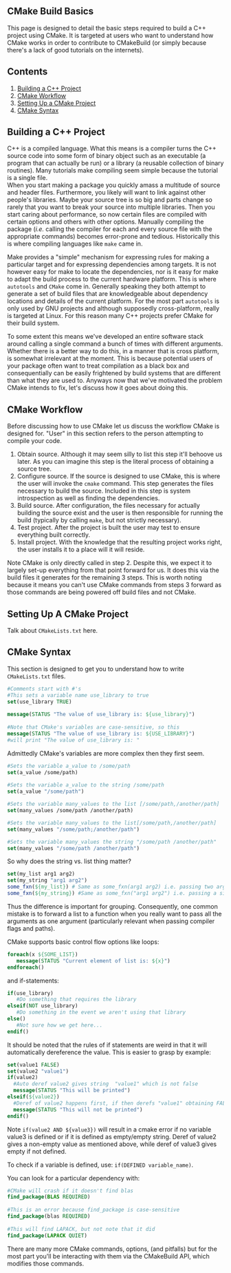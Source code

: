 CMake Build Basics
------------------

This page is designed to detail the basic steps required to build a C++ project
using CMake.  It is targeted at users who want to understand how CMake works in
order to contribute to CMakeBuild (or simply because there's a lack of good
tutorials on the internets).

Contents
--------

1. [Building a C++ Project](#building-a-c++-project)
2. [CMake Workflow](#cmake-workflow)
3. [Setting Up a CMake Project](#setting-up-a-cmake-project)
4. [CMake Syntax](#cmake-syntax)

Building a C++ Project
----------------------

C++ is a compiled language.  What this means is a compiler turns the C++ source
code into some form of binary object such as an executable (a program that can
actually be run) or a library (a reusable collection of binary routines).  Many
tutorials make compiling seem simple because the tutorial is a single file.  
When you start making a package you quickly amass a multitude of source and 
header files.  Furthermore, you likely will want to link against other 
people's libraries.  Maybe your source tree is so big and parts change so rarely
that you want to break your source into multiple libraries.  Then you start
caring about performance, so now certain files are compiled with certain options
and others with other options.  Manually compiling the package (*i.e.* calling
the compiler for each and every source file with the appropriate commands) 
becomes error-prone and tedious.  Historically this is where compiling 
languages like `make` came in.

Make provides a "simple" mechanism for expressing rules for making a particular
target and for expressing dependencies among targets.  It is not however 
easy for make to locate the dependencies, nor is it easy for make to adapt the
build process to the current hardware platform.  This is where `autotools` and
`CMake` come in.  Generally speaking they both attempt to generate a set of 
build files that are knowledgeable about dependency locations and details of 
the current platform.  For the most part `autotools` is only used by GNU 
projects and although supposedly cross-platform, really is targeted at Linux.
For this reason many C++ projects prefer CMake for their build system.

To some extent this means we've developed an entire software stack around 
calling a single command a bunch of times with different arguments.  Whether 
there is a better way to do this, in a manner that is cross platform, is 
somewhat irrelevant at the moment.  This is because potential users of your 
package often want to treat compilation as a black box and consequentially 
can be easily frightened by build systems that are different than what they are
used to.  Anyways now that we've motivated the problem CMake intends to fix, 
let's discuss how it goes about doing this.
 
CMake Workflow
--------------

Before discussing how to use CMake let us discuss the workflow CMake is 
designed for.  "User" in this section refers to the person attempting to 
compile your code.

1. Obtain source.  Although it may seem silly to list this step it'll behoove us
   later.  As you can imagine this step is the literal process of obtaining a
   source tree.
2. Configure source.  If the source is designed to use CMake, this is where the
   user will invoke the `cmake` command.  This step generates the files 
   necessary to build the source.  Included in this step is system introspection
   as well as finding the dependencies.
3. Build source. After configuration, the files necessary for actually 
   building the source exist and the user is then responsible for running the
   build (typically by calling `make`, but not strictly necessary).
4. Test project.  After the project is built the user may test to ensure 
   everything built correctly.
5. Install project.  With the knowledge that the resulting project works right,
   the user installs it to a place will it will reside.

Note CMake is only directly called in step 2.  Despite this, we expect it to 
largely set-up everything from that point forward for us.  It does this via the 
build files it generates for the remaining 3 steps.  This is worth noting 
because it means you can't use CMake commands from steps 3 forward as those 
commands are being powered off build files and not CMake.

Setting Up A CMake Project
--------------------------

Talk about `CMakeLists.txt` here.
    
    
CMake Syntax
------------

This section is designed to get you to understand how to write `CMakeLists.txt` 
files.

~~~cmake
#Comments start with #'s
#This sets a variable name use_library to true
set(use_library TRUE)
  
message(STATUS "The value of use_library is: ${use_library}")
  
#Note that CMake's variables are case-sensitive, so this
message(STATUS "The value of use_library is: ${USE_LIBRARY}")
#will print "The value of use_library is: "
~~~

Admittedly CMake's variables are more complex then they first seem.
~~~cmake
#Sets the variable a_value to /some/path
set(a_value /some/path)
  
#Sets the variable a_value to the string /some/path
set(a_value "/some/path")

#Sets the variable many_values to the list [/some/path,/another/path]
set(many_values /some/path /another/path)

#Sets the variable many_values to the list[/some/path,/another/path]
set(many_values "/some/path;/another/path")

#Sets the variable many_values the string "/some/path /another/path"
set(many_values "/some/path /another/path")
~~~
So why does the string vs. list thing matter?
~~~cmake
set(my_list arg1 arg2)
set(my_string "arg1 arg2")
some_fxn(${my_list}) # Same as some_fxn(arg1 arg2) i.e. passing two args
some_fxn(${my_string}) #Same as some_fxn("arg1 arg2") i.e. passing a single arg
~~~
Thus the difference is important for grouping.  Consequently, one common mistake
is to forward a list to a function when you really want to pass all the 
arguments as one argument (particularly relevant when passing compiler flags and
paths).

CMake supports basic control flow options like loops:
~~~cmake
foreach(x ${SOME_LIST})
   message(STATUS "Current element of list is: ${x}")
endforeach()
~~~
and if-statements:
~~~cmake
if(use_library)
   #Do something that requires the library
elseif(NOT use_library)
   #Do something in the event we aren't using that library
else()
   #Not sure how we get here...
endif()
~~~
It should be noted that the rules of if statements are weird in that it will
automatically dereference the value.  This is easier to grasp by example:

~~~cmake  
set(value1 FALSE)
set(value2 "value1")
if(value2)
  #Auto deref value2 gives string  "value1" which is not false
  message(STATUS "This will be printed")
elseif(${value2})
  #Deref of value2 happens first, if then derefs "value1" obtaining FALSE
  message(STATUS "This will not be printed")
endif()
~~~

Note `if(value2 AND ${value3})` will result in a cmake error if no variable
value3 is defined or if it is defined as empty/empty string.  Deref of value2 
gives a non-empty value as mentioned above, while deref of value3 gives empty
if not defined.


To check if a variable is defined, use: `if(DEFINED variable_name)`.

You can look for a particular dependency with:
~~~cmake
#CMake will crash if it doesn't find blas
find_package(BLAS REQUIRED)
  
#This is an error because find_package is case-sensitive
find_package(blas REQUIRED)
  
#This will find LAPACK, but not note that it did
find_package(LAPACK QUIET)
~~~

There are many more CMake commands, options, (and pitfalls) but for the most 
part you'll be interacting with them via the CMakeBuild API, which modifies 
those commands.

